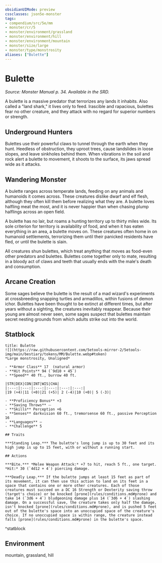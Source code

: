 ```yaml
---
obsidianUIMode: preview
cssclasses: json5e-monster
tags:
- compendium/src/5e/mm
- monster/cr/5
- monster/environment/grassland
- monster/environment/hill
- monster/environment/mountain
- monster/size/large
- monster/type/monstrosity
aliases: ["Bulette"]
---
```

# Bulette
*Source: Monster Manual p. 34. Available in the SRD.*  

A bulette is a massive predator that terrorizes any lands it inhabits. Also called a "land shark," it lives only to feed. Irascible and rapacious, bulettes fear no other creature, and they attack with no regard for superior numbers or strength.

## Underground Hunters

Bulettes use their powerful claws to tunnel through the earth when they hunt. Heedless of obstruction, they uproot trees, cause landslides in loose slopes, and leave sinkholes behind them. When vibrations in the soil and rock alert a bulette to movement, it shoots to the surface, its jaws spread wide as it attacks.

## Wandering Monster

A bulette ranges across temperate lands, feeding on any animals and humanoids it comes across. These creatures dislike dwarf and elf flesh, although they often kill them before realizing what they are. A bulette loves halfling meat the most, and it is never happier than when chasing plump halflings across an open field.

A bulette has no lair, but roams a hunting territory up to thirty miles wide. Its sole criterion for territory is availability of food, and when it has eaten everything in an area, a bulette moves on. These creatures often home in on humanoid settlements, terrorizing them until their panicked residents have fled, or until the bulette is slain.

All creatures shun bulettes, which treat anything that moves as food-even other predators and bulettes. Bulettes come together only to mate, resulting in a bloody act of claws and teeth that usually ends with the male's death and consumption.

## Arcane Creation

Some sages believe the bulette is the result of a mad wizard's experiments at crossbreeding snapping turtles and armadillos, within fusions of demon ichor. Bulettes have been thought to be extinct at different times, but after years without a sighting, the creatures inevitably reappear. Because their young are almost never seen, some sages suspect that bulettes maintain secret nesting grounds from which adults strike out into the world.

## Statblock

```ad-statblock
title: Bulette
![](https://raw.githubusercontent.com/5etools-mirror-2/5etools-img/main/bestiary/tokens/MM/Bulette.webp#token)
*Large monstrosity, Unaligned*

- **Armor Class** 17  (natural armor)
- **Hit Points** 94 (`9d10 + 45`)
- **Speed** 40 ft., burrow 40 ft.

|STR|DEX|CON|INT|WIS|CHA|
|:---:|:---:|:---:|:---:|:---:|:---:|
|19 (+4)|11 (+0)|21 (+5)| 2 (-4)|10 (+0)| 5 (-3)|

- **Proficiency Bonus** +3
- **Saving Throws** ⏤
- **Skills** Perception +6
- **Senses** darkvision 60 ft., tremorsense 60 ft., passive Perception 16
- **Languages** —
- **Challenge** 5

## Traits

***Standing Leap.*** The bulette's long jump is up to 30 feet and its high jump is up to 15 feet, with or without a running start.

## Actions

***Bite.*** *Melee Weapon Attack:* +7 to hit, reach 5 ft., one target. *Hit:* 30 (`4d12 + 4`) piercing damage.

***Deadly Leap.*** If the bulette jumps at least 15 feet as part of its movement, it can then use this action to land on its feet in a space that contains one or more other creatures. Each of those creatures must succeed on a DC 16 Strength or Dexterity saving throw (target's choice) or be knocked [prone](rules/conditions.md#prone) and take 14 (`3d6 + 4`) bludgeoning damage plus 14 (`3d6 + 4`) slashing damage. On a successful save, the creature takes only half the damage, isn't knocked [prone](rules/conditions.md#prone), and is pushed 5 feet out of the bulette's space into an unoccupied space of the creature's choice. If no unoccupied space is within range, the creature instead falls [prone](rules/conditions.md#prone) in the bulette's space.
```
^statblock

## Environment

mountain, grassland, hill
